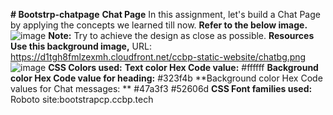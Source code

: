 **# Bootstrp-chatpage**
**Chat Page**
In this assignment, let's build a Chat Page by applying the concepts we learned till now.
**Refer to the below image.**
![image](https://github.com/P-Joel-Prakash/Bootstrp-chatpage/assets/135586760/2976f969-c541-4311-8d18-a3ae1e508e17)
**Note:**
Try to achieve the design as close as possible.
**Resources**
**Use this background image,**
URL: https://d1tgh8fmlzexmh.cloudfront.net/ccbp-static-website/chatbg.png
 ![image](https://github.com/P-Joel-Prakash/Bootstrp-chatpage/assets/135586760/b3798289-76e1-443d-93ed-636c4daacca3)
**CSS Colors used:**
**Text color Hex Code value:**
#ffffff
**Background color Hex Code value for heading:**
#323f4b
**Background color Hex Code values for Chat messages:
**
#47a3f3
#52606d
**CSS Font families used:**
Roboto
site:bootstrapcp.ccbp.tech
